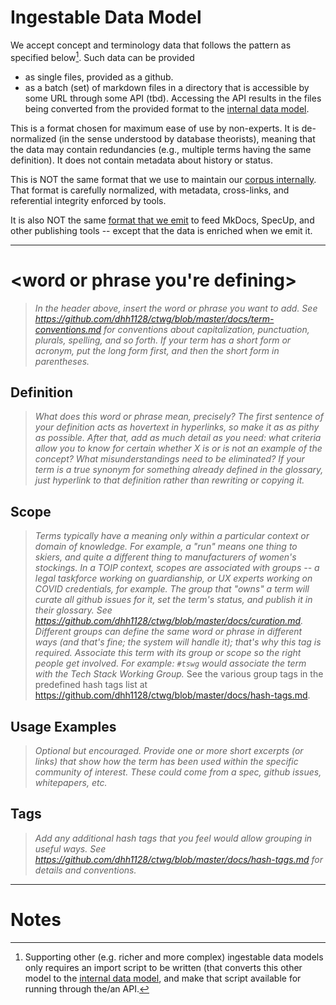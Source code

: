 # Ingestable Data Model

We accept concept and terminology data that follows the pattern as specified below[^1]. Such data can be provided
- as single files, provided as a github.
- as a batch (set) of markdown files in a directory that is accessible by some URL through some API (tbd). Accessing the API results in the files being converted from the provided format to the [internal data model](https://github.com/dhh1128/ctwg/blob/master/docs/internal-data-model.md).

This is a format chosen for maximum ease of use by non-experts. It is de-normalized (in the sense understood by database theorists), meaning that the data may contain redundancies (e.g., multiple terms having the same definition). It does not contain metadata about history or status.

This is NOT the same format that we use to maintain our [corpus internally](https://github.com/dhh1128/ctwg/blob/master/docs/internal-data-model.md). That format is carefully normalized, with metadata, cross-links, and referential integrity enforced by tools.

It is also NOT the same [format that we emit](https://github.com/dhh1128/ctwg/blob/master/docs/exported-data-model.md) to feed MkDocs, SpecUp, and other publishing tools -- except that the data is enriched when we emit it.

<hr>

# <word or phrase you're defining>
>_In the header above, insert the word or phrase you want to add. See https://github.com/dhh1128/ctwg/blob/master/docs/term-conventions.md for conventions about capitalization, punctuation, plurals, spelling, and so forth. If your term has a short form or acronym, put the long form first, and then the short form in parentheses._

## Definition
>_What does this word or phrase mean, precisely? The first sentence of your definition acts as hovertext in hyperlinks, so make it as as pithy as possible. After that, add as much detail as you need: what criteria allow you to know for certain whether X is or is not an example of the concept? What misunderstandings need to be eliminated? If your term is a true synonym for something already defined in the glossary, just hyperlink to that definition rather than rewriting or copying it._

## Scope
>_Terms typically have a meaning only within a particular context or domain of knowledge. For example, a "run" means one thing to skiers, and quite a different thing to manufacturers of women's stockings. In a TOIP context, scopes are associated with groups -- a legal taskforce working on guardianship, or UX experts working on COVID credentials, for example. The group that "owns" a term will curate all github issues for it, set the term's status, and publish it in their glossary. See https://github.com/dhh1128/ctwg/blob/master/docs/curation.md. Different groups can define the same word or phrase in different ways (and that's fine; the system will handle it); that's why this tag is required. Associate this term with its group or scope so the right people get involved. For example: `#tswg` would associate the term with the Tech Stack Working Group._ See the various group tags in the predefined hash tags list at https://github.com/dhh1128/ctwg/blob/master/docs/hash-tags.md.

## Usage Examples
>_Optional but encouraged. Provide one or more short excerpts (or links) that show how the term has been used within the specific community of interest. These could come from a spec, github issues, whitepapers, etc._

## Tags
>_Add any additional hash tags that you feel would allow grouping in useful ways. See https://github.com/dhh1128/ctwg/blob/master/docs/hash-tags.md for details and conventions._

-----
# Notes

[^1]: Supporting other (e.g. richer and more complex) ingestable data models only requires an import script to be written (that converts this other model to the [internal data model](https://github.com/dhh1128/ctwg/blob/master/docs/internal-data-model.md), and make that script available for running through the/an API.
